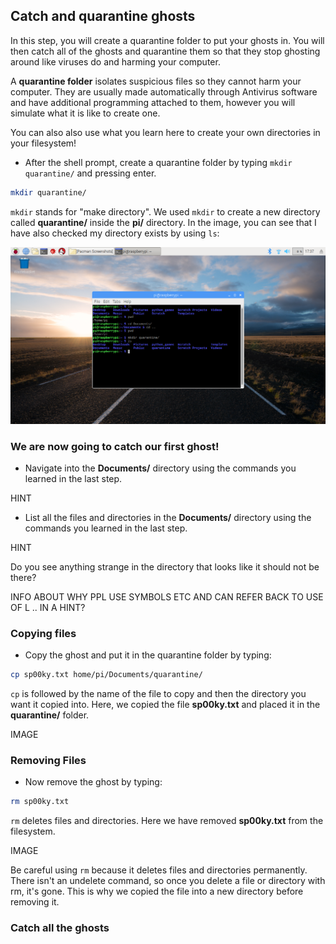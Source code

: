 ## Catch and quarantine ghosts

In this step, you will create a quarantine folder to put your ghosts in. You will then catch all of the ghosts and quarantine them so that they stop ghosting around like viruses do and harming your computer.

A **quarantine folder** isolates suspicious files so they cannot harm your computer. They are usually made automatically through Antivirus software and have additional programming attached to them, however you will simulate what it is like to create one.

You can also also use what you learn here to create your own directories in your filesystem!

+ After the shell prompt, create a quarantine folder by typing `mkdir quarantine/` and pressing enter.
```bash
mkdir quarantine/
```

`mkdir` stands for "make directory". We used `mkdir` to create a new directory called **quarantine/** inside the **pi/** directory. In the image, you can see that I have also checked my directory exists by using `ls`:

![MKDIR Command](images/mkdircommand.png)


### We are now going to catch our first ghost!

+ Navigate into the **Documents/** directory using the commands you learned in the last step.

HINT

+ List all the files and directories in the **Documents/** directory using the commands you learned in the last step.

HINT

Do you see anything strange in the directory that looks like it should not be there?

INFO ABOUT WHY PPL USE SYMBOLS ETC AND CAN REFER BACK TO USE OF L .. IN A HINT?


### Copying files

+ Copy the ghost and put it in the quarantine folder by typing:
```bash
cp sp00ky.txt home/pi/Documents/quarantine/
```
`cp` is followed by the name of the file to copy and then the directory you want it copied into. Here, we copied the file **sp00ky.txt** and placed it in the **quarantine/** folder.

IMAGE


### Removing Files

+ Now remove the ghost by typing:
```bash
rm sp00ky.txt
```
`rm` deletes files and directories. Here we have removed **sp00ky.txt** from the filesystem.

IMAGE

Be careful using `rm` because it deletes files and directories permanently. There isn't an undelete command, so once you delete a file or directory with rm, it's gone. This is why we copied the file into a new directory before removing it.


### Catch all the ghosts
